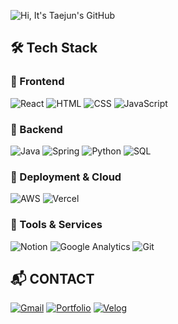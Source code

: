 ![Hi, It's Taejun's GitHub](https://capsule-render.vercel.app/api?type=waving&color=0:4facfe,100:00f2fe&height=300&section=header&text=Hi,%20It's%20Taejun's%20GitHub&fontSize=50&fontAlign=50&fontAlignY=40&fontColor=ffffff&desc=Welcome%20to%20my%20world!&descAlign=50&descAlignY=70&descSize=20)

## 🛠 Tech Stack

### 🌟 Frontend
![React](https://img.shields.io/badge/-React-61DAFB?style=flat-square&logo=react&logoColor=black)
![HTML](https://img.shields.io/badge/-HTML-E34F26?style=flat-square&logo=html5&logoColor=white)
![CSS](https://img.shields.io/badge/-CSS-1572B6?style=flat-square&logo=css3&logoColor=white)
![JavaScript](https://img.shields.io/badge/-JavaScript-F7DF1E?style=flat-square&logo=javascript&logoColor=black)

### 🌟 Backend
![Java](https://img.shields.io/badge/-Java-007396?style=flat-square&logo=java&logoColor=white)
![Spring](https://img.shields.io/badge/-Spring-6DB33F?style=flat-square&logo=spring&logoColor=white)
![Python](https://img.shields.io/badge/-Python-3776AB?style=flat-square&logo=python&logoColor=white)
![SQL](https://img.shields.io/badge/-SQL-4479A1?style=flat-square&logo=postgresql&logoColor=white)

### 🌟 Deployment & Cloud
![AWS](https://img.shields.io/badge/-AWS-232F3E?style=flat-square&logo=amazon-aws&logoColor=white)
![Vercel](https://img.shields.io/badge/-Vercel-000000?style=flat-square&logo=vercel&logoColor=white)

### 🌟 Tools & Services
![Notion](https://img.shields.io/badge/-Notion-000000?style=flat-square&logo=notion&logoColor=white)
![Google Analytics](https://img.shields.io/badge/-Google%20Analytics-E37400?style=flat-square&logo=google-analytics&logoColor=white)
![Git](https://img.shields.io/badge/-Git-F05032?style=flat-square&logo=git&logoColor=white)



## 📬 CONTACT

[![Gmail](https://img.shields.io/badge/Gmail-D14836?style=for-the-badge&logo=gmail&logoColor=white)](mailto:ohtaetaejun@gmail.com)
[![Portfolio](https://img.shields.io/badge/Portfolio-000000?style=for-the-badge&logo=notion&logoColor=white)](https://sun-lion-6a8.notion.site/165d2e24d08b80d6a99dc1bda370775c?pvs=4)
[![Velog](https://img.shields.io/badge/Velog-20C997?style=for-the-badge&logo=velog&logoColor=white)](https://velog.io/@taejun0/posts)


<!--
**taejun0/taejun0** is a ✨ _special_ ✨ repository because its `README.md` (this file) appears on your GitHub profile.

Here are some ideas to get you started:

- 🔭 I’m currently working on ...
- 🌱 I’m currently learning ...
- 👯 I’m looking to collaborate on ...
- 🤔 I’m looking for help with ...
- 💬 Ask me about ...
- 📫 How to reach me: ...
- 😄 Pronouns: ...
- ⚡ Fun fact: ...
-->
